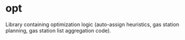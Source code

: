 # opt
Library containing optimization logic (auto-assign heuristics, gas station planning, gas station list aggregation code).
